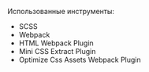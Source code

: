 Использованные инструменты: 
- SCSS 
- Webpack 
- HTML Webpack Plugin 
- Mini CSS Extract Plugin
- Optimize Css Assets Webpack Plugin

